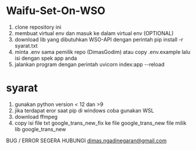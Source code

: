 # Waifu-Set-On-WSO

1. clone repository ini
2. membuat virtual env dan masuk ke dalam virtual env (OPTIONAL)
3. download lib yang dibutuhkan WSO-API dengan perintah pip install -r syarat.txt
4. minta .env sama pemilik repo (DimasGodim) atau copy .env.example lalu isi dengan spek app anda
5. jalankan program dengan perintah uvicorn index:app --reload

#  syarat
1. gunakan python version < 12 dan >9
2. jika terdapat eror saat pip di windows coba gunakan WSL
3. download ffmpeg
4. copy isi file txt google_trans_new_fix ke file google_trans_new file milik lib google_trans_new

BUG / ERROR SEGERA HUBUNGI dimas.ngadinegaran@gmail.com